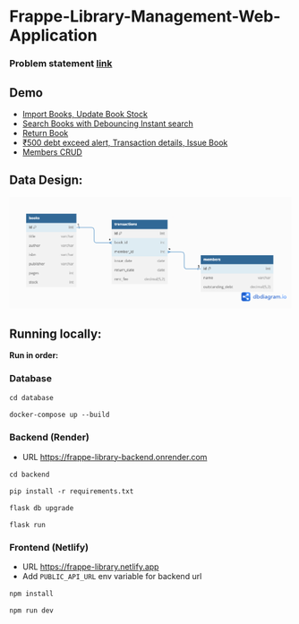 # Frappe-Library-Management-Web-Application

### Problem statement [link](https://frappe.io/dev-hiring-test)

## Demo
- [Import Books, Update Book Stock](https://drive.google.com/file/d/1rJ_PQPSNiqn2awgdrPoMUq1lCQzb0DgI/view?usp=drive_link)
- [Search Books with Debouncing Instant search](https://drive.google.com/file/d/1Va9UcHdcHfkA7yQaFgu0QAqFfI_OIpGk/view?usp=drive_link)
- [Return Book](https://drive.google.com/file/d/1KDdcnCfVAyCQvoRiVLpLb8ylBJktd0j3/view?usp=drive_link)
- [₹500 debt exceed alert, Transaction details, Issue Book](https://drive.google.com/file/d/1iHlh1ELe4dMRu_it9GqnIayyof1d144a/view?usp=drive_link)
- [Members CRUD](https://drive.google.com/file/d/1vSJ39V_SO_Njomr2wELoyEBGKnRxdyV5/view?usp=drive_link)

## Data Design:
![DataDesign](./design/data_design_frappe_library.png)

## Running locally:
**Run in order:**

### Database
```
cd database
```
```
docker-compose up --build
```

### Backend (Render)
- URL https://frappe-library-backend.onrender.com
```
cd backend
```
```
pip install -r requirements.txt
```
```
flask db upgrade
```
```
flask run
```
### Frontend (Netlify)
- URL https://frappe-library.netlify.app
- Add ```PUBLIC_API_URL``` env variable for backend url
```
npm install
```
```
npm run dev
```
